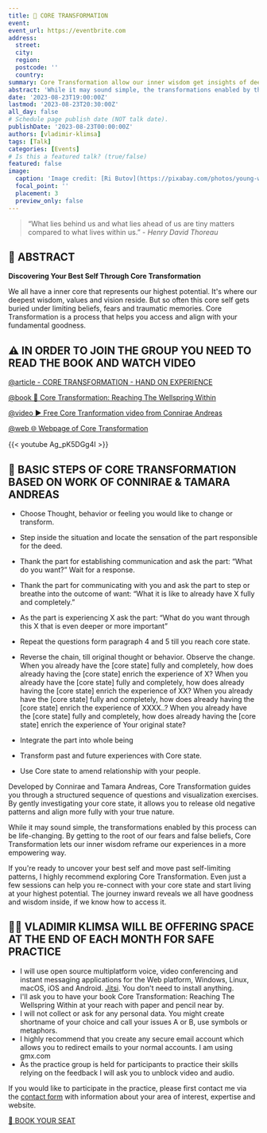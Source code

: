 ```yaml
---
title: 🌈 CORE TRANSFORMATION
event: 
event_url: https://eventbrite.com
address:
  street: 
  city: 
  region: 
  postcode: ''
  country: 
summary: Core Transformation allow our inner wisdom get insights of deeper meaning
abstract: 'While it may sound simple, the transformations enabled by this process can be life-changing. By getting to the root of our fears and false beliefs, Core Transformation lets our inner wisdom reframe our experiences in a more empowering way.'
date: '2023-08-23T19:00:00Z'
lastmod: '2023-08-23T20:30:00Z'
all_day: false
# Schedule page publish date (NOT talk date).
publishDate: '2023-08-23T00:00:00Z'
authors: [vladimir-klimsa]
tags: [Talk]
categories: [Events]
# Is this a featured talk? (true/false)
featured: false
image:
  caption: 'Image credit: [Ri Butov](https://pixabay.com/photos/young-woman-meditation-yoga-7527144/)'
  focal_point: ''
  placement: 3
  preview_only: false
---
```


> “What lies behind us and what lies ahead of us are tiny matters compared to what lives within us.” - *Henry David Thoreau*

## 📄 ABSTRACT

**Discovering Your Best Self Through Core Transformation**

We all have a inner core that represents our highest potential. It's where our deepest wisdom, values and vision reside. But so often this core self gets buried under limiting beliefs, fears and traumatic memories. Core Transformation is a process that helps you access and align with your fundamental goodness. 

## ⚠️ IN ORDER TO JOIN THE GROUP YOU NEED TO READ THE BOOK AND WATCH VIDEO

[@article - CORE TRANSFORMATION - HAND ON EXPERIENCE](/en/post/20230815-core-transformation/)

[@book 📖 Core Transformation: Reaching The Wellspring Within](https://www.andreasnlp.com/store/nlp-books/core-transformation/)

[@video ▶️ Free Core Tranformation video from Connirae Andreas](https://www.andreasnlp.com/resources/free-core-transformation-intro-video/)

[@web 🌐 Webpage of Core Transformation](https://www.coretransformation.org/)

{{< youtube Ag_pK5DGg4I >}}

## 👣 BASIC STEPS OF CORE TRANSFORMATION BASED ON WORK OF CONNIRAE & TAMARA ANDREAS

- Choose Thought, behavior or feeling you would like to change or transform.

- Step inside the situation and locate the sensation of the part responsible for the deed.

- Thank the part for establishing communication and ask the part: “What do you want?” Wait for a response.

- Thank the part for communicating with you and ask the part to step or breathe into the outcome of want: “What it is like to already have X fully and completely.”

- As the part is experiencing X ask the part: “What do you want through this X that is even deeper or more important”

- Repeat the questions form paragraph 4 and 5 till you reach core state.

- Reverse the chain, till original thought or behavior. Observe the change. When you already have the [core state] fully and completely, how does already having the [core state] enrich the experience of X? When you already have the [core state] fully and completely, how does already having the [core state] enrich the experience of XX? When you already have the [core state] fully and completely, how does already having the [core state] enrich the experience of XXXX..? When you already have the [core state] fully and completely, how does already having the [core state] enrich the experience of Your original state?

- Integrate the part into whole being

- Transform past and future experiences with Core state.

- Use Core state to amend relationship with your people.

Developed by Connirae and Tamara Andreas, Core Transformation guides you through a structured sequence of questions and visualization exercises. By gently investigating your core state, it allows you to release old negative patterns and align more fully with your true nature.

While it may sound simple, the transformations enabled by this process can be life-changing. By getting to the root of our fears and false beliefs, Core Transformation lets our inner wisdom reframe our experiences in a more empowering way. 

If you're ready to uncover your best self and move past self-limiting patterns, I highly recommend exploring Core Transformation. Even just a few sessions can help you re-connect with your core state and start living at your highest potential. The journey inward reveals we all have goodness and wisdom inside, if we know how to access it.

## 👨‍🦲 VLADIMIR KLIMSA WILL BE OFFERING SPACE AT THE END OF EACH MONTH FOR SAFE PRACTICE

- I will use open source multiplatform voice, video conferencing and instant messaging applications for the Web platform, Windows, Linux, macOS, iOS and Android. [Jitsi](https://en.wikipedia.org/wiki/Jitsi). You don't need to install anything.
- I'll ask you to have your book Core Transformation: Reaching The Wellspring Within at your reach with paper and pencil near by.
- I will not collect or ask for any personal data. You might create shortname of your choice and call your issues A or B, use symbols or metaphors.
- I highly recommend that you create any secure email account which allows you to redirect emails to your normal accounts. I am using gmx.com
- As the practice group is held for participants to practice their skills relying on the feedback I will ask you to unblock video and audio.

If you would like to participate in the practice, please first contact me via the [contact form](/en/#contact) with information about your area of interest, expertise and website.

<a href="/#contact" aria-label="BOOK YOUR SEAT" class="btn btn-danger btn-block text-white">🎫 BOOK YOUR SEAT</a>